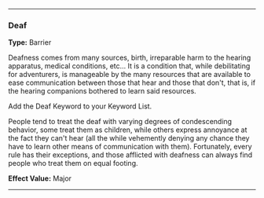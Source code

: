 ___
### Deaf
__Type:__ Barrier

Deafness comes from many sources, birth, irreparable harm to the hearing apparatus, medical conditions, etc… It is a condition that, while debilitating for adventurers, is manageable by the many resources that are available to ease communication between those that hear and those that don't, that is, if the hearing companions bothered to learn said resources.

Add the Deaf Keyword to your Keyword List.

People tend to treat the deaf with varying degrees of condescending behavior, some treat them as children, while others express annoyance at the fact they can't hear (all the while vehemently denying any chance they have to learn other means of communication with them). Fortunately, every rule has their exceptions, and those afflicted with deafness can always find people who treat them on equal footing.

__Effect Value:__ Major

___